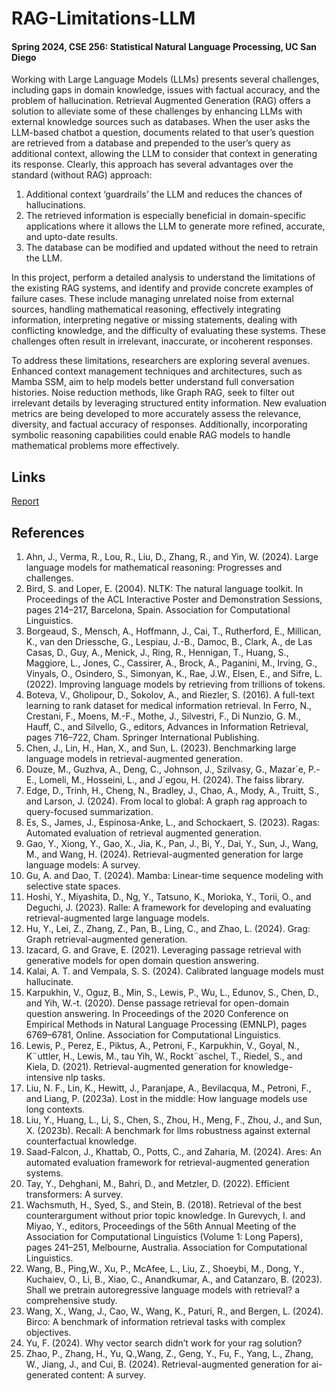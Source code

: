 # RAG-Limitations-LLM
#### Spring 2024, CSE 256: Statistical Natural Language Processing, UC San Diego

Working with Large Language Models (LLMs) presents several challenges, including gaps in domain knowledge, issues with factual accuracy, and the problem of hallucination. Retrieval Augmented Generation (RAG) offers a solution to alleviate some of these challenges by enhancing LLMs with external knowledge sources such as databases. When the user asks the LLM-based chatbot a question, documents related to that user’s question are retrieved from a database and prepended to the user’s query as additional context, allowing the LLM to consider that context in generating its response. Clearly, this approach has several advantages over the standard (without RAG) approach:
1. Additional context ‘guardrails’ the LLM and reduces the chances of hallucinations.
2. The retrieved information is especially beneficial in domain-specific applications where it allows the
LLM to generate more refined, accurate, and upto-date results.
3. The database can be modified and updated without the need to retrain the LLM.

In this project, perform a detailed analysis to understand the limitations of the existing RAG systems, and identify and provide concrete examples of failure cases. These include managing unrelated noise from external sources, handling mathematical reasoning, effectively integrating information, interpreting negative or missing statements, dealing with conflicting knowledge, and the difficulty of evaluating these systems. These challenges often result in irrelevant, inaccurate, or incoherent responses.

To address these limitations, researchers are exploring several avenues. Enhanced context management techniques and architectures, such as Mamba SSM, aim to help models better understand full conversation histories. Noise reduction methods, like Graph RAG, seek to filter out irrelevant details by leveraging structured entity information. New evaluation metrics are being developed to more accurately assess the relevance, diversity, and factual accuracy of responses. Additionally, incorporating symbolic reasoning capabilities could enable RAG models to handle mathematical problems more effectively.

## Links
[Report](Project_Report.pdf)

## References
1. Ahn, J., Verma, R., Lou, R., Liu, D., Zhang, R., and Yin, W. (2024). Large language models for mathematical reasoning: Progresses and challenges.
2. Bird, S. and Loper, E. (2004). NLTK: The natural language toolkit. In Proceedings of the ACL Interactive Poster and Demonstration Sessions, pages 214–217, Barcelona, Spain. Association for Computational Linguistics.
3. Borgeaud, S., Mensch, A., Hoffmann, J., Cai, T., Rutherford, E., Millican, K., van den Driessche, G., Lespiau, J.-B., Damoc, B., Clark, A., de Las Casas, D., Guy, A., Menick, J., Ring, R., Hennigan, T., Huang, S., Maggiore, L., Jones, C., Cassirer, A., Brock, A., Paganini, M., Irving, G., Vinyals, O., Osindero, S., Simonyan, K., Rae, J.W., Elsen, E., and Sifre, L. (2022). Improving language models by retrieving from trillions of tokens.
4. Boteva, V., Gholipour, D., Sokolov, A., and Riezler, S. (2016). A full-text learning to rank dataset for medical information retrieval. In Ferro, N., Crestani, F., Moens, M.-F., Mothe, J., Silvestri, F., Di Nunzio, G. M., Hauff, C., and Silvello, G., editors, Advances in Information Retrieval, pages 716–722, Cham. Springer International Publishing.
5. Chen, J., Lin, H., Han, X., and Sun, L. (2023). Benchmarking large language models in retrieval-augmented generation.
6. Douze, M., Guzhva, A., Deng, C., Johnson, J., Szilvasy, G., Mazar´e, P.-E., Lomeli, M., Hosseini, L., and J´egou, H. (2024). The faiss library.
7. Edge, D., Trinh, H., Cheng, N., Bradley, J., Chao, A., Mody, A., Truitt, S., and Larson, J. (2024). From local to global: A graph rag approach to query-focused summarization.
8. Es, S., James, J., Espinosa-Anke, L., and Schockaert, S. (2023). Ragas: Automated evaluation of retrieval augmented generation.
9. Gao, Y., Xiong, Y., Gao, X., Jia, K., Pan, J., Bi, Y., Dai, Y., Sun, J., Wang, M., and Wang, H. (2024). Retrieval-augmented generation for large language models: A survey.
10. Gu, A. and Dao, T. (2024). Mamba: Linear-time sequence modeling with selective state spaces.
11. Hoshi, Y., Miyashita, D., Ng, Y., Tatsuno, K., Morioka, Y., Torii, O., and Deguchi, J. (2023). Ralle: A framework for developing and evaluating retrieval-augmented large language models.
12. Hu, Y., Lei, Z., Zhang, Z., Pan, B., Ling, C., and Zhao, L. (2024). Grag: Graph retrieval-augmented generation.
13. Izacard, G. and Grave, E. (2021). Leveraging passage retrieval with generative models for open domain question answering.
14. Kalai, A. T. and Vempala, S. S. (2024). Calibrated language models must hallucinate.
15. Karpukhin, V., Oguz, B., Min, S., Lewis, P., Wu, L., Edunov, S., Chen, D., and Yih, W.-t. (2020). Dense passage retrieval for open-domain question answering. In Proceedings of the 2020 Conference on Empirical Methods in Natural Language Processing (EMNLP), pages 6769–6781, Online. Association for Computational Linguistics.
16. Lewis, P., Perez, E., Piktus, A., Petroni, F., Karpukhin, V., Goyal, N., K¨uttler, H., Lewis, M., tau Yih, W., Rockt¨aschel, T., Riedel, S., and Kiela, D. (2021). Retrieval-augmented generation for knowledge-intensive nlp tasks.
17. Liu, N. F., Lin, K., Hewitt, J., Paranjape, A., Bevilacqua, M., Petroni, F., and Liang, P. (2023a). Lost in the middle: How language models use long contexts.
18. Liu, Y., Huang, L., Li, S., Chen, S., Zhou, H., Meng, F., Zhou, J., and Sun, X. (2023b). Recall: A benchmark for llms robustness against external counterfactual knowledge.
19. Saad-Falcon, J., Khattab, O., Potts, C., and Zaharia, M. (2024). Ares: An automated evaluation framework for retrieval-augmented generation systems.
20. Tay, Y., Dehghani, M., Bahri, D., and Metzler, D. (2022). Efficient transformers: A survey.
21. Wachsmuth, H., Syed, S., and Stein, B. (2018). Retrieval of the best counterargument without prior topic knowledge. In Gurevych, I. and Miyao, Y., editors, Proceedings of the 56th Annual Meeting of the Association for Computational Linguistics (Volume 1: Long Papers), pages 241–251, Melbourne, Australia. Association for Computational Linguistics.
22. Wang, B., Ping,W., Xu, P., McAfee, L., Liu, Z., Shoeybi, M., Dong, Y., Kuchaiev, O., Li, B., Xiao, C., Anandkumar, A., and Catanzaro, B. (2023). Shall we pretrain autoregressive language models with retrieval? a comprehensive study.
23. Wang, X., Wang, J., Cao, W., Wang, K., Paturi, R., and Bergen, L. (2024). Birco: A benchmark of information
retrieval tasks with complex objectives.
24. Yu, F. (2024). Why vector search didn’t work for your rag solution?
25. Zhao, P., Zhang, H., Yu, Q.,Wang, Z., Geng, Y., Fu, F., Yang, L., Zhang, W., Jiang, J., and Cui, B. (2024). Retrieval-augmented generation for ai-generated content: A survey.
